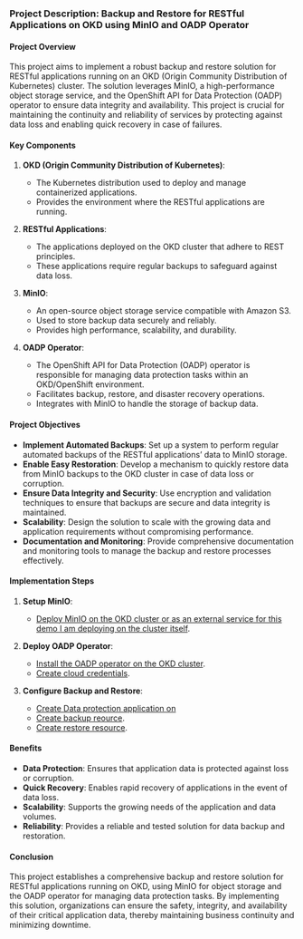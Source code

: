 ### Project Description: Backup and Restore for RESTful Applications on OKD using MinIO and OADP Operator

#### Project Overview
This project aims to implement a robust backup and restore solution for RESTful applications running on an OKD (Origin Community Distribution of Kubernetes) cluster. The solution leverages MinIO, a high-performance object storage service, and the OpenShift API for Data Protection (OADP) operator to ensure data integrity and availability. This project is crucial for maintaining the continuity and reliability of services by protecting against data loss and enabling quick recovery in case of failures.

#### Key Components
1. **OKD (Origin Community Distribution of Kubernetes)**:
   - The Kubernetes distribution used to deploy and manage containerized applications.
   - Provides the environment where the RESTful applications are running.

2. **RESTful Applications**:
   - The applications deployed on the OKD cluster that adhere to REST principles.
   - These applications require regular backups to safeguard against data loss.

3. **MinIO**:
   - An open-source object storage service compatible with Amazon S3.
   - Used to store backup data securely and reliably.
   - Provides high performance, scalability, and durability.

4. **OADP Operator**:
   - The OpenShift API for Data Protection (OADP) operator is responsible for managing data protection tasks within an OKD/OpenShift environment.
   - Facilitates backup, restore, and disaster recovery operations.
   - Integrates with MinIO to handle the storage of backup data.

#### Project Objectives
- **Implement Automated Backups**: Set up a system to perform regular automated backups of the RESTful applications’ data to MinIO storage.
- **Enable Easy Restoration**: Develop a mechanism to quickly restore data from MinIO backups to the OKD cluster in case of data loss or corruption.
- **Ensure Data Integrity and Security**: Use encryption and validation techniques to ensure that backups are secure and data integrity is maintained.
- **Scalability**: Design the solution to scale with the growing data and application requirements without compromising performance.
- **Documentation and Monitoring**: Provide comprehensive documentation and monitoring tools to manage the backup and restore processes effectively.

#### Implementation Steps
1. **Setup MinIO**:
   - [Deploy MinIO on the OKD cluster or as an external service for this demo I am deploying on the cluster itself](Minio/README.md).
   
2. **Deploy OADP Operator**:
   - [Install the OADP operator on the OKD cluster](OADP/installation.sh).
   - [Create cloud credentials](OADP/cloud-credentials.yml).
   

3. **Configure Backup and Restore**:
   - [Create Data protection application on](OADP/DataProtectionApplication.yaml)
   - [Create backup reource](OADP/backup.yml).
   - [Create restore resource](OADP/restore.yml).


#### Benefits
- **Data Protection**: Ensures that application data is protected against loss or corruption.
- **Quick Recovery**: Enables rapid recovery of applications in the event of data loss.
- **Scalability**: Supports the growing needs of the application and data volumes.
- **Reliability**: Provides a reliable and tested solution for data backup and restoration.

#### Conclusion
This project establishes a comprehensive backup and restore solution for RESTful applications running on OKD, using MinIO for object storage and the OADP operator for managing data protection tasks. By implementing this solution, organizations can ensure the safety, integrity, and availability of their critical application data, thereby maintaining business continuity and minimizing downtime.
